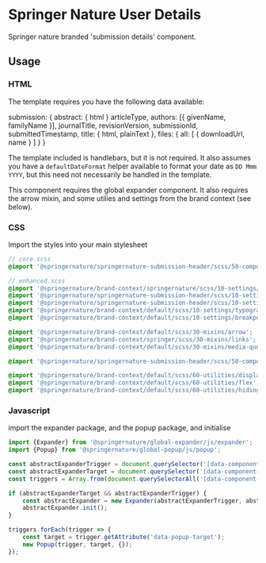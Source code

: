 # Springer Nature User Details

Springer nature branded 'submission details' component.

## Usage

### HTML

The template requires you have the following data available:

submission: {
    abstract: {
        html
    }
    articleType,
    authors: [{
        givenName,
        familyName
    }],
    journalTitle,
    revisionVersion,
    submissionId,
    submittedTimestamp,
    title: {
        html,
        plainText
    },
    files: {
        all: [
                {
                    downloadUrl,
                    name
                }
        ]
    }
}

The template included is handlebars, but it is not required. It also assumes you have a `defaultDateFormat` helper available to format your date as `DD Mmm YYYY`, but this need not necessarily be handled in the template.

This component requires the global expander component. It also requires the arrow mixin,  and some utilies and settings from the brand context (see below).


### CSS

Import the styles into your main stylesheet

```scss
// core.scss
@import '@springernature/springernature-submission-header/scss/50-components/core';
```


```scss
// enhanced.scss
@import '@springernature/brand-context/springernature/scss/10-settings/colors/default';
@import '@springernature/springernature-submission-header/scss/10-settings/icons';
@import '@springernature/springernature-submission-header/scss/10-settings/spacing';
@import '@springernature/brand-context/default/scss/10-settings/typography';
@import '@springernature/brand-context/default/scss/10-settings/breakpoints';

@import '@springernature/brand-context/default/scss/30-mixins/arrow';
@import '@springernature/brand-context/springer/scss/30-mixins/links';
@import '@springernature/brand-context/default/scss/30-mixins/media-query';

@import '@springernature/springernature-submission-header/scss/50-components/enhanced';

@import '@springernature/brand-context/default/scss/60-utilities/display';
@import '@springernature/brand-context/default/scss/60-utilities/flex';
@import '@springernature/brand-context/default/scss/60-utilities/hiding';
```


### Javascript
import the expander package, and the popup package, and initialise

```javascript
import {Expander} from '@springernature/global-expander/js/expander';
import {Popup} from '@springernature/global-popup/js/popup';

const abstractExpanderTrigger = document.querySelector('[data-component-abstract-expander]');
const abstractExpanderTarget = document.querySelector('[data-component-abstract-expander-target]');
const triggers = Array.from(document.querySelectorAll('[data-component-author-popup-trigger]'));

if (abstractExpanderTarget && abstractExpanderTrigger) {
    const abstractExpander = new Expander(abstractExpanderTrigger, abstractExpanderTarget, {});
    abstractExpander.init();
}

triggers.forEach(trigger => {
    const target = trigger.getAttribute('data-popup-target');
    new Popup(trigger, target, {});
});
```